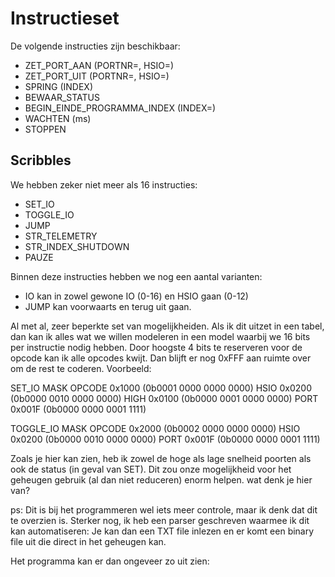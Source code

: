 # Instructieset

De volgende instructies zijn beschikbaar:

* ZET_PORT_AAN (PORTNR=, HSIO=)
* ZET_PORT_UIT (PORTNR=, HSIO=)
* SPRING (INDEX)
* BEWAAR_STATUS
* BEGIN_EINDE_PROGRAMMA_INDEX (INDEX=)
* WACHTEN (ms)
* STOPPEN

## Scribbles

We hebben zeker niet meer als 16 instructies:

* SET_IO
* TOGGLE_IO
* JUMP
* STR_TELEMETRY
* STR_INDEX_SHUTDOWN
* PAUZE

Binnen deze instructies hebben we nog een aantal varianten:

* IO kan in zowel gewone IO (0-16) en HSIO gaan (0-12)
* JUMP kan voorwaarts en terug uit gaan.

Al met al, zeer beperkte set van mogelijkheiden. Als ik dit uitzet in een tabel, dan kan ik alles wat we willen modeleren in een model waarbij we 16 bits per instructie nodig hebben. Door hoogste 4 bits te reserveren voor de opcode kan ik alle opcodes kwijt. Dan blijft er nog 0xFFF aan ruimte over om de rest te coderen. Voorbeeld:

SET_IO MASK
   OPCODE 0x1000 (0b0001 0000 0000 0000)
   HSIO   0x0200 (0b0000 0010 0000 0000)
   HIGH   0x0100 (0b0000 0001 0000 0000)
   PORT   0x001F (0b0000 0000 0001 1111)

TOGGLE_IO MASK
   OPCODE 0x2000 (0b0002 0000 0000 0000)
   HSIO   0x0200 (0b0000 0010 0000 0000)
   PORT   0x001F (0b0000 0000 0001 1111)

Zoals je hier kan zien, heb ik zowel de hoge als lage snelheid poorten als ook de status (in geval van SET). Dit zou onze mogelijkheid voor het geheugen gebruik (al dan niet reduceren) enorm helpen.
wat denk je hier van?

ps: Dit is bij het programmeren wel iets meer controle, maar ik denk dat dit te overzien is. Sterker nog, ik heb een parser geschreven waarmee ik dit kan automatiseren: Je kan dan een TXT file inlezen en er komt een binary file uit die direct in het geheugen kan.

Het programma kan er dan ongeveer zo uit zien:
